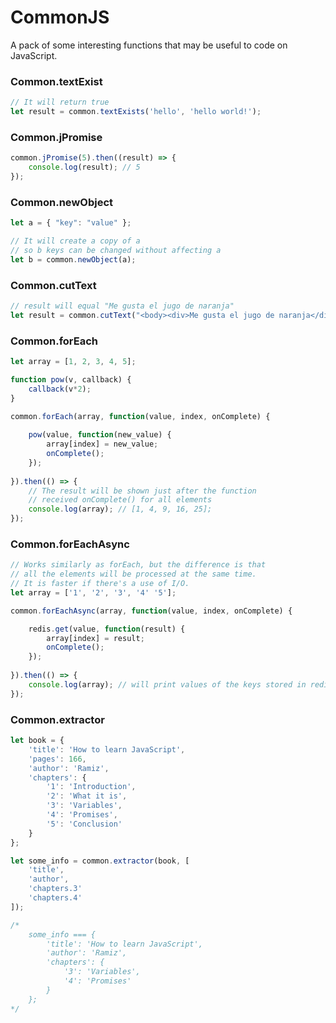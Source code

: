 # CommonJS

A pack of some interesting functions that may be useful to code on JavaScript.


### Common.textExist

```javascript
// It will return true
let result = common.textExists('hello', 'hello world!');
```

### Common.jPromise

```javascript
common.jPromise(5).then((result) => {
	console.log(result); // 5
});
```


### Common.newObject

```javascript
let a = { "key": "value" };

// It will create a copy of a
// so b keys can be changed without affecting a
let b = common.newObject(a);
```


### Common.cutText

```javascript
// result will equal "Me gusta el jugo de naranja"
let result = common.cutText("<body><div>Me gusta el jugo de naranja</div></body>", "<div>", "</div>");
```


### Common.forEach

```javascript
let array = [1, 2, 3, 4, 5];

function pow(v, callback) {
	callback(v*2);
}

common.forEach(array, function(value, index, onComplete) {
	
	pow(value, function(new_value) {
		array[index] = new_value;
		onComplete();
	});
	
}).then(() => {
	// The result will be shown just after the function
	// received onComplete() for all elements
	console.log(array); // [1, 4, 9, 16, 25];
});
```

### Common.forEachAsync

```javascript
// Works similarly as forEach, but the difference is that
// all the elements will be processed at the same time.
// It is faster if there's a use of I/O.
let array = ['1', '2', '3', '4' '5'];

common.forEachAsync(array, function(value, index, onComplete) {

	redis.get(value, function(result) {
		array[index] = result;
		onComplete();
	});
	
}).then(() => {
	console.log(array); // will print values of the keys stored in redis.
});
```

### Common.extractor

```javascript
let book = {
    'title': 'How to learn JavaScript',
    'pages': 166,
    'author': 'Ramiz',
    'chapters': {
        '1': 'Introduction',
        '2': 'What it is',
        '3': 'Variables',
        '4': 'Promises',
        '5': 'Conclusion'
    }
};

let some_info = common.extractor(book, [
    'title',
    'author',
    'chapters.3'
    'chapters.4'
]);

/*
    some_info === {
        'title': 'How to learn JavaScript',
        'author': 'Ramiz',
        'chapters': {
            '3': 'Variables',
            '4': 'Promises'
        }
    };
*/
```


